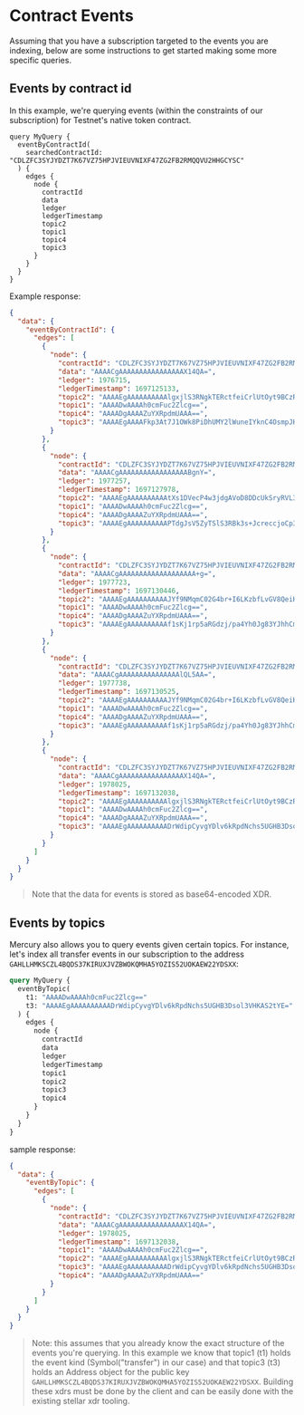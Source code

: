 # Contract Events

Assuming that you have a subscription targeted to the events you are indexing,
below are some instructions to get started making some more specific queries.

## Events by contract id

In this example, we're querying events (within the constraints of our subscription) for Testnet's
native token contract.

```grapqhl
query MyQuery {
  eventByContractId(
    searchedContractId: "CDLZFC3SYJYDZT7K67VZ75HPJVIEUVNIXF47ZG2FB2RMQQVU2HHGCYSC"
  ) {
    edges {
      node {
        contractId
        data
        ledger
        ledgerTimestamp
        topic2
        topic1
        topic4
        topic3
      }
    }
  }
}
```

Example response:

```json
{
  "data": {
    "eventByContractId": {
      "edges": [
        {
          "node": {
            "contractId": "CDLZFC3SYJYDZT7K67VZ75HPJVIEUVNIXF47ZG2FB2RMQQVU2HHGCYSC",
            "data": "AAAACgAAAAAAAAAAAAAAAAX14QA=",
            "ledger": 1976715,
            "ledgerTimestamp": 1697125133,
            "topic2": "AAAAEgAAAAAAAAAAlgxjlS3RNgkTERctfeiCrlUtOyt9BCzR4tRDDY9zmIE=",
            "topic1": "AAAADwAAAAh0cmFuc2Zlcg==",
            "topic4": "AAAADgAAAAZuYXRpdmUAAA==",
            "topic3": "AAAAEgAAAAFkp3At7J1OWk8PiDhUMY2lWuneIYknC4OsmpJHxEYR7Q=="
          }
        },
        {
          "node": {
            "contractId": "CDLZFC3SYJYDZT7K67VZ75HPJVIEUVNIXF47ZG2FB2RMQQVU2HHGCYSC",
            "data": "AAAACgAAAAAAAAAAAAAAAAABgnY=",
            "ledger": 1977257,
            "ledgerTimestamp": 1697127978,
            "topic2": "AAAAEgAAAAAAAAAAtXs1DVecP4w3jdgAVoD8DDcUkSryRVL3pjWQIbk1EZY=",
            "topic1": "AAAADwAAAAh0cmFuc2Zlcg==",
            "topic4": "AAAADgAAAAZuYXRpdmUAAA==",
            "topic3": "AAAAEgAAAAAAAAAAPTdgJsV5ZyTSlS3RBk3s+JcreccjoCp3Vj7Z8jmU26k="
          }
        },
        {
          "node": {
            "contractId": "CDLZFC3SYJYDZT7K67VZ75HPJVIEUVNIXF47ZG2FB2RMQQVU2HHGCYSC",
            "data": "AAAACgAAAAAAAAAAAAAAAAAAA+g=",
            "ledger": 1977723,
            "ledgerTimestamp": 1697130446,
            "topic2": "AAAAEgAAAAAAAAAAJYf9NMqmC02G4br+I6LKzbfLvGV8QeiHblDN8VQtkyI=",
            "topic1": "AAAADwAAAAh0cmFuc2Zlcg==",
            "topic4": "AAAADgAAAAZuYXRpdmUAAA==",
            "topic3": "AAAAEgAAAAAAAAAAf1sKj1rp5aRGdzj/pa4Yh0Jg83YJhhCmvWdqZoi4zks="
          }
        },
        {
          "node": {
            "contractId": "CDLZFC3SYJYDZT7K67VZ75HPJVIEUVNIXF47ZG2FB2RMQQVU2HHGCYSC",
            "data": "AAAACgAAAAAAAAAAAAAAAlQL5AA=",
            "ledger": 1977738,
            "ledgerTimestamp": 1697130525,
            "topic2": "AAAAEgAAAAAAAAAAJYf9NMqmC02G4br+I6LKzbfLvGV8QeiHblDN8VQtkyI=",
            "topic1": "AAAADwAAAAh0cmFuc2Zlcg==",
            "topic4": "AAAADgAAAAZuYXRpdmUAAA==",
            "topic3": "AAAAEgAAAAAAAAAAf1sKj1rp5aRGdzj/pa4Yh0Jg83YJhhCmvWdqZoi4zks="
          }
        },
        {
          "node": {
            "contractId": "CDLZFC3SYJYDZT7K67VZ75HPJVIEUVNIXF47ZG2FB2RMQQVU2HHGCYSC",
            "data": "AAAACgAAAAAAAAAAAAAAAAX14QA=",
            "ledger": 1978025,
            "ledgerTimestamp": 1697132038,
            "topic2": "AAAAEgAAAAAAAAAAlgxjlS3RNgkTERctfeiCrlUtOyt9BCzR4tRDDY9zmIE=",
            "topic1": "AAAADwAAAAh0cmFuc2Zlcg==",
            "topic4": "AAAADgAAAAZuYXRpdmUAAA==",
            "topic3": "AAAAEgAAAAAAAAAADrWdipCyvgYDlv6kRpdNchs5UGHB3Dsol3VHKAS2tYE="
          }
        }
      ]
    }
  }
}
```

> Note that the data for events is stored as base64-encoded XDR.

## Events by topics

Mercury also allows you to query events given certain topics. For instance, let's index
all transfer events in our subscription to the address `GAHLLHMKSCZL4BQDS37KIRUXJVZBWOKQMHA5YOZIS52UOKAEW22YDSXX`:

```graphql
query MyQuery {
  eventByTopic(
    t1: "AAAADwAAAAh0cmFuc2Zlcg=="
    t3: "AAAAEgAAAAAAAAAADrWdipCyvgYDlv6kRpdNchs5UGHB3Dsol3VHKAS2tYE="
  ) {
    edges {
      node {
        contractId
        data
        ledger
        ledgerTimestamp
        topic1
        topic2
        topic3
        topic4
      }
    }
  }
}
```

sample response:

```json
{
  "data": {
    "eventByTopic": {
      "edges": [
        {
          "node": {
            "contractId": "CDLZFC3SYJYDZT7K67VZ75HPJVIEUVNIXF47ZG2FB2RMQQVU2HHGCYSC",
            "data": "AAAACgAAAAAAAAAAAAAAAAX14QA=",
            "ledger": 1978025,
            "ledgerTimestamp": 1697132038,
            "topic1": "AAAADwAAAAh0cmFuc2Zlcg==",
            "topic2": "AAAAEgAAAAAAAAAAlgxjlS3RNgkTERctfeiCrlUtOyt9BCzR4tRDDY9zmIE=",
            "topic3": "AAAAEgAAAAAAAAAADrWdipCyvgYDlv6kRpdNchs5UGHB3Dsol3VHKAS2tYE=",
            "topic4": "AAAADgAAAAZuYXRpdmUAAA=="
          }
        }
      ]
    }
  }
}
```

> Note: this assumes that you already know the exact structure of the events you're querying.
> In this example we know that topic1 (t1) holds the event kind (Symbol("transfer") in our case)
> and that topic3 (t3) holds an Address object for the public key `GAHLLHMKSCZL4BQDS37KIRUXJVZBWOKQMHA5YOZIS52UOKAEW22YDSXX`.
> Building these xdrs must be done by the client and can be easily done with the existing
> stellar xdr tooling. 
